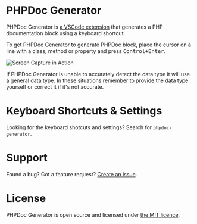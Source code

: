 # PHPDoc Generator

PHPDoc Generator is [a VSCode extension](https://marketplace.visualstudio.com/items?itemName=ronvanderheijden.phpdoc-generator) that generates a PHP documentation block using a keyboard shortcut.

To get PHPDoc Generator to generate PHPDoc block, place the cursor on a line with a class, method or property and press <kbd>Control+Enter</kbd>.

![Screen Capture in Action](https://raw.githubusercontent.com/ronvanderheijden/vscode-phpdoc-generator/master/assets/screencast.gif)

If PHPDoc Generator is unable to accurately detect the data type it will use a general data type. In these situations remember to provide the data type yourself or correct it if it's not accurate.
<!--PHPDoc Generator can also update the PHPDoc blocks for you.-->

# Keyboard Shortcuts & Settings
Looking for the keyboard shotcuts and settings? Search for `phpdoc-generator`.

# Support
Found a bug? Got a feature request?  [Create an issue](https://github.com/ronvanderheijden/vscode-phpdoc-generator/issues).

# License 
PHPDoc Generator is open source and licensed under [the MIT licence](https://github.com/ronvanderheijden/vscode-phpdoc-generator/blob/rc/1.0.2/LICENSE.txt).
